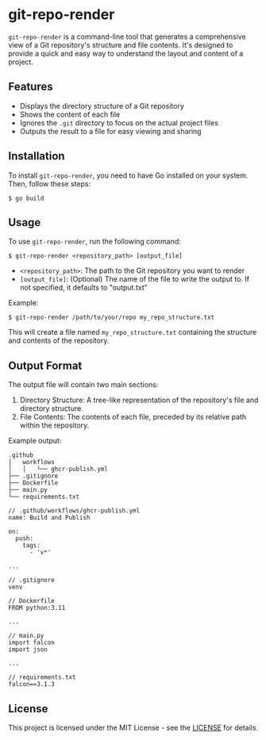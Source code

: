 # git-repo-render

`git-repo-render` is a command-line tool that generates a comprehensive view of a Git repository's structure and file contents. It's designed to provide a quick and easy way to understand the layout and content of a project.

## Features

- Displays the directory structure of a Git repository
- Shows the content of each file
- Ignores the `.git` directory to focus on the actual project files
- Outputs the result to a file for easy viewing and sharing

## Installation

To install `git-repo-render`, you need to have Go installed on your system. Then, follow these steps:

```
$ go build
```

## Usage

To use `git-repo-render`, run the following command:

```
$ git-repo-render <repository_path> [output_file]
```

- `<repository_path>`: The path to the Git repository you want to render
- `[output_file]`: (Optional) The name of the file to write the output to. If not specified, it defaults to "output.txt"

Example:

```
$ git-repo-render /path/to/your/repo my_repo_structure.txt
```

This will create a file named `my_repo_structure.txt` containing the structure and contents of the repository.

## Output Format

The output file will contain two main sections:

1. Directory Structure: A tree-like representation of the repository's file and directory structure.
2. File Contents: The contents of each file, preceded by its relative path within the repository.

Example output:

```
.github
│   workflows
│   │   └── ghcr-publish.yml
├── .gitignore
├── Dockerfile
├── main.py
└── requirements.txt

// .github/workflows/ghcr-publish.yml
name: Build and Publish

on:
  push:
    tags:
      - 'v*'

...

// .gitignore
venv

// Dockerfile
FROM python:3.11

...

// main.py
import falcon
import json

...

// requirements.txt
falcon==3.1.3
```

## License

This project is licensed under the MIT License - see the [LICENSE](https://opensource.org/license/mit) for details.
